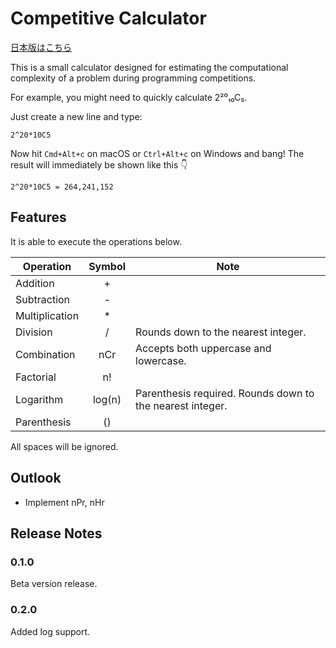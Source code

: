 # Competitive Calculator

[日本版はこちら](https://qiita.com/trombiano1/items/aacee3c576e0fd19d417)

This is a small calculator designed for estimating the computational complexity of a problem during programming competitions.

For example, you might need to quickly calculate 2²⁰₁₀C₅. 

Just create a new line and type:
```
2^20*10C5
```
Now hit `Cmd+Alt+c` on macOS or `Ctrl+Alt+c` on Windows and bang! The result will immediately be shown like this 👇
```
2^20*10C5 = 264,241,152
```

## Features

It is able to execute the operations below.

| Operation      | Symbol |         Note             |
|----------------|:---:|---------------------------|
| Addition       | + |                           |
| Subtraction    | - |                           |
| Multiplication | * |                           |
| Division       | / | Rounds down to the nearest integer. |
| Combination       | nCr | Accepts both uppercase and lowercase. |
| Factorial       | n! |  |
| Logarithm       | log(n) | Parenthesis required. Rounds down to the nearest integer.   |
| Parenthesis       | () |  |

All spaces will be ignored.

## Outlook

- Implement nPr, nHr

## Release Notes

### 0.1.0
Beta version release.
### 0.2.0
Added log support.
